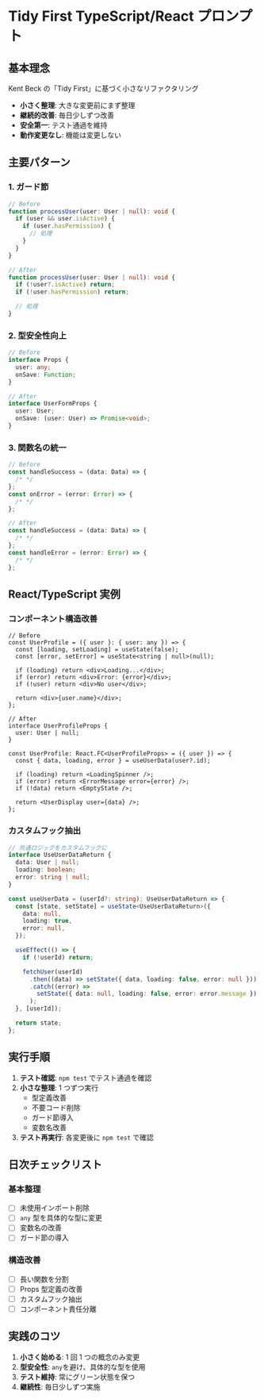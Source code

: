 # Tidy First TypeScript/React プロンプト

## 基本理念

Kent Beck の「Tidy First」に基づく小さなリファクタリング

- **小さく整理**: 大きな変更前にまず整理
- **継続的改善**: 毎日少しずつ改善
- **安全第一**: テスト通過を維持
- **動作変更なし**: 機能は変更しない

## 主要パターン

### 1. ガード節

```typescript
// Before
function processUser(user: User | null): void {
  if (user && user.isActive) {
    if (user.hasPermission) {
      // 処理
    }
  }
}

// After
function processUser(user: User | null): void {
  if (!user?.isActive) return;
  if (!user.hasPermission) return;

  // 処理
}
```

### 2. 型安全性向上

```typescript
// Before
interface Props {
  user: any;
  onSave: Function;
}

// After
interface UserFormProps {
  user: User;
  onSave: (user: User) => Promise<void>;
}
```

### 3. 関数名の統一

```typescript
// Before
const handleSuccess = (data: Data) => {
  /* */
};
const onError = (error: Error) => {
  /* */
};

// After
const handleSuccess = (data: Data) => {
  /* */
};
const handleError = (error: Error) => {
  /* */
};
```

## React/TypeScript 実例

### コンポーネント構造改善

```tsx
// Before
const UserProfile = ({ user }: { user: any }) => {
  const [loading, setLoading] = useState(false);
  const [error, setError] = useState<string | null>(null);

  if (loading) return <div>Loading...</div>;
  if (error) return <div>Error: {error}</div>;
  if (!user) return <div>No user</div>;

  return <div>{user.name}</div>;
};

// After
interface UserProfileProps {
  user: User | null;
}

const UserProfile: React.FC<UserProfileProps> = ({ user }) => {
  const { data, loading, error } = useUserData(user?.id);

  if (loading) return <LoadingSpinner />;
  if (error) return <ErrorMessage error={error} />;
  if (!data) return <EmptyState />;

  return <UserDisplay user={data} />;
};
```

### カスタムフック抽出

```typescript
// 共通ロジックをカスタムフックに
interface UseUserDataReturn {
  data: User | null;
  loading: boolean;
  error: string | null;
}

const useUserData = (userId?: string): UseUserDataReturn => {
  const [state, setState] = useState<UseUserDataReturn>({
    data: null,
    loading: true,
    error: null,
  });

  useEffect(() => {
    if (!userId) return;

    fetchUser(userId)
      .then((data) => setState({ data, loading: false, error: null }))
      .catch((error) =>
        setState({ data: null, loading: false, error: error.message })
      );
  }, [userId]);

  return state;
};
```

## 実行手順

1. **テスト確認**: `npm test` でテスト通過を確認
2. **小さな整理**: 1 つずつ実行
   - 型定義改善
   - 不要コード削除
   - ガード節導入
   - 変数名改善
3. **テスト再実行**: 各変更後に `npm test` で確認

## 日次チェックリスト

### 基本整理

- [ ] 未使用インポート削除
- [ ] `any` 型を具体的な型に変更
- [ ] 変数名の改善
- [ ] ガード節の導入

### 構造改善

- [ ] 長い関数を分割
- [ ] Props 型定義の改善
- [ ] カスタムフック抽出
- [ ] コンポーネント責任分離

## 実践のコツ

1. **小さく始める**: 1 回 1 つの概念のみ変更
2. **型安全性**: `any`を避け、具体的な型を使用
3. **テスト維持**: 常にグリーン状態を保つ
4. **継続性**: 毎日少しずつ実施
